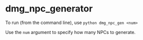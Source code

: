 # dmg_npc_generator

To run (from the command line), use `python dmg_npc_gen <num>`

Use the `num` argument to specify how many NPCs to generate.
